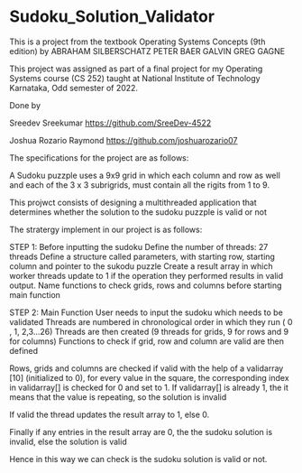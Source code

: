 # Sudoku_Solution_Validator


This is a project from the textbook Operating Systems Concepts (9th edition) by ABRAHAM SILBERSCHATZ PETER BAER GALVIN GREG GAGNE

This project was assigned as part of a final project for my Operating Systems course (CS 252) taught at National Institute of Technology Karnataka, Odd semester of 2022.

Done by

Sreedev Sreekumar https://github.com/SreeDev-4522

Joshua Rozario Raymond https://github.com/joshuarozario07

The specifications for the project are as follows:

A Sudoku puzzple uses a 9x9 grid in which each column and row as well and each of the 3 x 3 subrigrids, must contain all the rigits from 1 to 9.

This projwct consists of designing a multithreaded application that determines whether the solution to the sudoku puzzple is valid or not

The stratergy implement in our project is as follows:

STEP 1: Before inputting the sudoku
Define the number of threads: 27 threads
Define a structure called parameters, with starting row, starting column and pointer to the sukodu puzzle
Create a result array in which worker threads update to 1 if the operation they performed results in valid output.
Name functions to check grids, rows and columns before starting main function

STEP 2: Main Function
User needs to input the sudoku which needs to be validated
Threads are numbered in chronological order in which they run ( 0 , 1, 2,3...26)
Threads are then created (9 threads for grids, 9 for rows and 9 for columns)
Functions to check if grid, row and column are valid are then defined

Rows, grids and columns are checked if valid with the help of a validarray [10] (initialized to 0), for every value in the square, the corresponding index in validarray[] is checked for 0 and set to 1. If validarray[] is already 1, the it means that the value is repeating, so the solution is invalid

If valid the thread updates the result array to 1, else 0.

Finally if any entries in the result array are 0, the the sudoku solution is invalid, else the solution is valid

Hence in this way we can check is the sudoku solution is valid or not.
